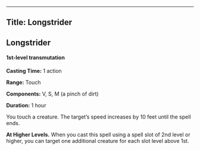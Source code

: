 -------------------------
Title: Longstrider
-------------------------

## Longstrider

#### 1st-level transmutation


**Casting Time:** 1 action

**Range:** Touch

**Components:** V, S, M (a pinch of dirt)

**Duration:** 1 hour


You touch a creature. The target’s speed increases by 10 feet until the
spell ends.

**At Higher Levels.** When you cast this spell using a spell
slot of 2nd level or higher, you can target one additional creature for
each slot level above 1st.


